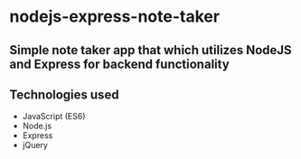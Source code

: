 # nodejs-express-note-taker

## Simple note taker app that which utilizes NodeJS and Express for backend functionality

## Technologies used
* JavaScript (ES6)
* Node.js
* Express
* jQuery
